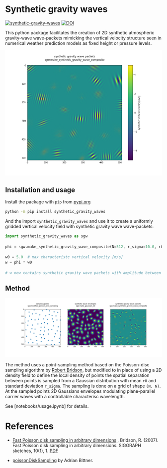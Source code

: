 # Synthetic gravity waves

[![synthetic-gravity-waves](https://github.com/leifdenby/synthetic-gravity-waves/actions/workflows/python-package-pip.yml/badge.svg)](https://github.com/leifdenby/synthetic-gravity-waves/actions/workflows/python-package-pip.yml) [![DOI](https://zenodo.org/badge/594090735.svg)](https://zenodo.org/badge/latestdoi/594090735)


This python package facilitates the creation of 2D synthetic atmospheric
gravity-wave wave-packets mimicking the vertical velocity structure seen in numerical weather prediction models as fixed height or pressure levels.

![](notebooks/synthetic_gravity_waves_vertical_velocity_example.png)

## Installation and usage

Install the package with `pip` from [pypi.org](https://pypi.org)

```bash
python -m pip install synthetic_gravity_waves
```

And the import `synthetic_gravity_waves` and use it to create a uniformly gridded vertical velocity field with synthetic gravity wave wave-packets:

```python
import synthetic_gravity_waves as sgw

phi = sgw.make_synthetic_gravity_wave_composite(N=512, r_sigma=10.0, r0=80.0, lw0=10.0)

w0 = 5.0  # max characteristc vertical velocity [m/s]
w = phi * w0

# w now contains synthetic gravity wave packets with amplitude between -w0 and w0
```

## Method

![](notebooks/synthetic_gravity_wave_envelopes.png)

The method uses a point-sampling method based on the
Poisson-disc sampling algorithm by [Robert
Bridson](http://www.cs.ubc.ca/~rbridson/docs/bridson-siggraph07-poissondisk.pdf),
but modified to in place of using a 2D density field to define the local
density of points the spatial separation between points is sampled from a
Gaussian distribution with mean `r0` and standard deviation `r_sigma`. The
sampling is done on a grid of shape `(N, N)`. At the sampled points 2D Gaussians envelopes modulating plane-parallel carrier waves with a controllable characterisc wavelength.

See [notebooks/usage.ipynb] for details.

# References

- [Fast Poisson disk sampling in arbitrary dimensions](https://dl.acm.org/doi/10.1145/1278780.1278807) , Bridson, R. (2007). Fast Poisson disk sampling in arbitrary dimensions. SIGGRAPH sketches, 10(1), 1. [PDF](https://www.cs.ubc.ca/~rbridson/docs/bridson-siggraph07-poissondisk.pdf)

- [poissonDiskSampling](https://gitlab.com/abittner/poissondisksampling) by Adrian Bittner.

